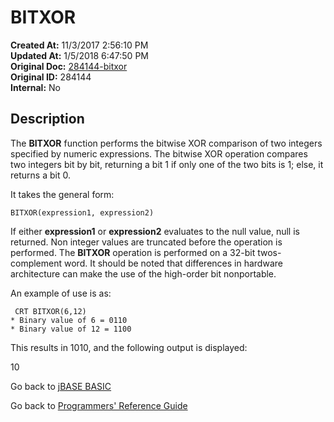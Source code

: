 # BITXOR

**Created At:** 11/3/2017 2:56:10 PM  
**Updated At:** 1/5/2018 6:47:50 PM  
**Original Doc:** [284144-bitxor](https://docs.jbase.com/36868-jbase-basic/284144-bitxor)  
**Original ID:** 284144  
**Internal:** No  

## Description

The **BITXOR** function performs the bitwise XOR comparison of two integers specified by numeric expressions. The bitwise XOR operation compares two integers bit by bit, returning a bit 1 if only one of the two bits is 1; else, it returns a bit 0.

It takes the general form:

```
BITXOR(expression1, expression2)
```

If either **expression1** or **expression2** evaluates to the null value, null is returned.
Non integer values are truncated before the operation is performed.
The **BITXOR** operation is performed on a 32-bit twos-complement word. It should be noted that differences in hardware architecture can make the use of the high-order bit nonportable.

An example of use is as:

```
 CRT BITXOR(6,12)
* Binary value of 6 = 0110
* Binary value of 12 = 1100
```

This results in 1010, and the following output is displayed:

10

Go back to [jBASE BASIC](./../README.md)

Go back to [Programmers' Reference Guide](./../../reference-guides/jbc/README.md)
